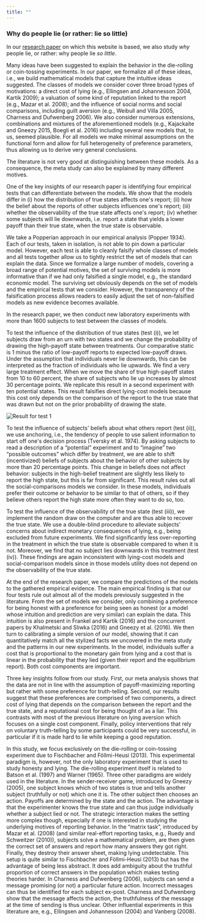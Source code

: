 ```yaml
---
title: ""
---
```



### Why do people lie (or rather: lie so little)

In our [research paper](http://ftp.iza.org/dp10188.pdf) on which this website is based, we also study *why* people lie, or rather: why people lie *so little*. 

Many ideas have been suggested to explain the behavior in the die-rolling or coin-tossing experiments. In our paper, we formalize all of these ideas, i.e., we build mathematical models that capture the intuitive ideas suggested. The classes of models we consider cover three broad types of  motivations: a direct cost of lying (e.g., Ellingsen and Johannesson 2004, Kartik 2009); a valuation of some kind of reputation linked to the report (e.g., Mazar et al. 2008); and the influence of social norms and social comparisons, including guilt aversion (e.g., Weibull and Villa 2005,  Charness and Dufwenberg 2006). We also consider numerous extensions, combinations and mixtures of the aforementioned models (e.g., Kajackaite and Gneezy 2015, Boegli et al. 2016) including several new models that, to us, seemed plausible. For all models we make minimal assumptions on the functional form and allow for full heterogeneity of preference parameters, thus allowing us to derive very general conclusions. 

The literature  is not very good at distinguishing between these models. As a consequence, the meta study can also be explained by many different motives. 

One of the key insights of our research paper is identifying four empirical tests that can differentiate between the models. We show that the models differ in (i) how the distribution of true states affects one's report; (ii) how the belief about the reports of other subjects influences one's report; (iii) whether the observability of the true state affects one's report; (iv) whether some subjects will lie downwards, i.e. report a state that yields a lower payoff than their true state, when the true state is observable. 

We take a Popperian approach in our empirical analysis (Popper 1934). Each of our tests, taken in isolation, is not able to pin down a particular model. However, each test is able to cleanly falsify whole classes of models and all tests together allow us to tightly restrict the set of models that can explain the data. Since we formalize a large number of models, covering a broad range of potential motives, the set of surviving models is more informative than if we had only falsified a single model, e.g., the standard economic model. The surviving set obviously depends on the set of models and the empirical tests that we consider. However, the transparency of the falsification process allows readers to easily adjust the set of non-falsified models as new evidence becomes available. 

In the research paper, we then conduct new laboratory experiments with more than 1600 subjects to test between the classes of models.  

To test the influence of the distribution of true states (test (i)), we let subjects draw from an urn with two states and we change the probability of drawing the high-payoff state between treatments. Our comparative static is 1 minus the ratio of low-payoff reports to expected low-payoff draws. Under the assumption that individuals never lie downwards, this can be interpreted as the fraction of individuals who lie upwards. We find a very large treatment effect. When we move the share of true high-payoff states from 10 to 60 percent, the share of subjects who lie up increases by almost 30 percentage points. We replicate this result in a second experiment with ten potential states. This result falsifies direct lying-cost models because this cost only depends on the comparison of the report to the true state that was drawn but not on the prior probability of drawing the state.

![Result for test 1](https://truthtellingstudy.github.io/img/binary_true_4s_reporting_10.png )

To test the influence of subjects' beliefs about what others report (test (ii)), we use anchoring, i.e., the tendency of people to use salient information to start off one's decision process (Tversky et al. 1974). By asking subjects to read a description of a “potential” experiment and to “imagine” two “possible outcomes” which differ by treatment, we are able to shift (incentivized) beliefs of subjects about the behavior of other subjects by more than 20 percentage points. This change in beliefs does not affect behavior: subjects in the high-belief treatment are slightly less likely to report the high state, but this is far from significant. This result rules out all the social-comparisons models we consider. In these models, individuals prefer their outcome or behavior to be similar to that of others, so if they believe others report the high state more often they want to do so, too. 

To test the influence of the observability of the true state (test (iii)), we implement the random draw on the computer and are thus able to recover the true state. We use a double-blind procedure to alleviate subjects' concerns about indirect monetary consequences of lying, e.g., being excluded from future experiments. We find significantly less over-reporting in the treatment in which the true state is observable compared to when it is not. Moreover, we find that no subject lies downwards in this treatment (test (iv)). These findings are again inconsistent with lying-cost models and social-comparison models since in those models utility does not depend on the observability of the true state.

At the end of the research paper, we compare the predictions of the models to the gathered empirical evidence. The main empirical finding is that our four tests rule out almost all of the models previously suggested in the literature. From the set of models we consider, only combining a preference for being honest with a preference for being seen as honest (or a model whose intuition and prediction are very similar) can explain the data. This intuition is also present in Frankel and Kartik (2016) and the concurrent papers by Khalmetski and Sliwka (2016) and Gneezy et al. (2016). We then turn to calibrating a simple version of our model, showing that it can quantitatively match all the stylized facts we uncovered in the meta study and the patterns in our new experiments. In the model, individuals suffer a cost that is proportional to the monetary gain from lying and a cost that is linear in the probability that they lied (given their report and the equilibrium report). Both cost components are important. 

Three key insights follow from our study. First, our meta analysis shows that the data are not in line with the assumption of payoff-maximizing reporting but rather with some preference for truth-telling. Second, our results suggest that these preferences are comprised of two components, a direct cost of lying that depends on the comparison between the report and the true state, and a reputational cost for being thought of as a liar. This contrasts with most of the previous literature on lying aversion which focuses on a single cost component. Finally, policy interventions that rely on voluntary truth-telling by some participants could be very successful, in particular if it is made hard to lie while keeping a good reputation.

In this study, we focus exclusively on the die-rolling or coin-tossing experiment due to Fischbacher and Föllmi-Heusi (2013). This experimental paradigm is, however, not the only laboratory experiment that is used to study honesty and lying. The die-rolling experiment itself is related to Batson et al. (1997) and Warner (1965). Three other paradigms are widely used in the literature. In the sender-receiver game, introduced by Gneezy (2005), one subject knows which of two states is true and tells another subject (truthfully or not) which one it is. The other subject then chooses an action. Payoffs are determined by the state and the action. The advantage is that the experimenter knows the true state and can thus judge individually whether a subject lied or not. The strategic interaction makes the setting more complex though, especially if one is interested in studying the underlying motives of reporting behavior. In the “matrix task”, introduced by Mazar et al. (2008) (and similar real-effort reporting tasks, e.g., Ruedy and Schweitzer (2010)), subjects solve a mathematical problem, are then given the correct set of answers and report how many answers they got right. Finally, they destroy their answer sheet, making lying undetectable. This setup is quite similar to Fischbacher and Föllmi-Heusi (2013) but has the advantage of being less abstract. It does add ambiguity about the truthful proportion of correct answers in the population which makes testing theories harder. In Charness and Dufwenberg (2006), subjects can send a message promising (or not) a particular future action. Incorrect messages can thus be identified for each subject ex-post. Charness and Dufwenberg show that the message affects the action, the truthfulness of the message at the time of sending is thus unclear. Other influential experiments in this literature are, e.g.,  Ellingsen and Johannesson (2004) and Vanberg (2008).


